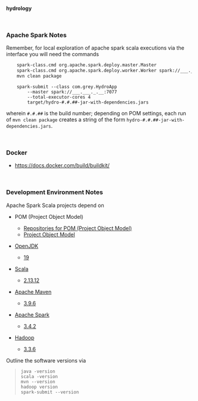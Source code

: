<br>

**hydrology**

<br>

### Apache Spark Notes

Remember, for local exploration of apache spark scala executions via the interface you will need the commands

```bash
    spark-class.cmd org.apache.spark.deploy.master.Master
    spark-class.cmd org.apache.spark.deploy.worker.Worker spark://___.___._.__:7077
    mvn clean package
```


```shell
    spark-submit --class com.grey.HydroApp 
        --master spark://___.___._.__:7077 
        --total-executor-cores 4 
        target/hydro-#.#.##-jar-with-dependencies.jars
```

wherein `#.#.##` is the build number; depending on <span title='Project Object Model'>POM</span> settings, each run of `mvn clean package` creates a string of the form `hydro-#.#.##-jar-with-dependencies.jars`.

<br>

### Docker

* https://docs.docker.com/build/buildkit/

<br>

### Development Environment Notes

Apache Spark Scala projects depend on

* POM (Project Object Model)
  * [Repositories for POM (Project Object Model)](https://mvnrepository.com/repos)
  * [Project Object Model](https://maven.apache.org/guides/introduction/introduction-to-the-pom.html)

* [OpenJDK](https://hub.docker.com/_/openjdk)
  * [19](https://hub.docker.com/layers/library/openjdk/19-rc/images/sha256-973fe414a4e1f3e41e291b068183684a88827dd2cb5f78214da26632d5218702?context=explore)

* [Scala](https://scala-lang.org)
  * [2.13.12](https://scala-lang.org/download/2.13.12.html)

* [Apache Maven](https://maven.apache.org)
  * [3.9.6](https://dlcdn.apache.org/maven/maven-3/3.9.6/binaries/)

* [Apache Spark](https://spark.apache.org)
  * [3.4.2](https://dlcdn.apache.org/spark/spark-3.4.2/)

* [Hadoop](https://hadoop.apache.org)
  * [3.3.6](https://dlcdn.apache.org/hadoop/common/hadoop-3.3.6/)


Outline the software versions via

> ```shell
> java -version
> scala -version
> mvn --version
> hadoop version
> spark-submit --version
> ```

<br>
<br>

<br>
<br>

<br>
<br>

<br>
<br>
